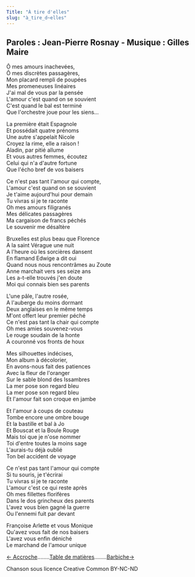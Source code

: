 ```yaml
---
Title: "À tire d'elles"
slug: "à_tire_d~elles"
---
```


##  Paroles : Jean-Pierre Rosnay - Musique : Gilles Maire
  
Ô mes amours inachevées,  
Ô mes discrètes passagères,  
Mon placard rempli de poupées  
Mes promeneuses linéaires  
J'ai mal de vous par la pensée  
L'amour c'est quand on se souvient  
C'est quand le bal est terminé  
Que l'orchestre joue pour les siens...  
  
La première était Espagnole  
Et possédait quatre prénoms  
Une autre s'appelait Nicole  
Croyez la rime, elle a raison !  
Aladin, par pitié allume  
Et vous autres femmes, écoutez  
Celui qui n'a d'autre fortune  
Que l'écho bref de vos baisers  
  
Ce n'est pas tant l'amour qui compte,  
L'amour c'est quand on se souvient  
Je t'aime aujourd'hui pour demain  
Tu vivras si je te raconte  
Oh mes amours filigranés  
Mes délicates passagères  
Ma cargaison de francs péchés  
Le souvenir me désaltère  
  
Bruxelles est plus beau que Florence  
A la saint Vérague une nuit  
A l'heure où les sorcières dansent  
En flamand Edwige a dit oui  
Quand nous nous rencontrâmes au Zoute  
Anne marchait vers ses seize ans  
Les a-t-elle trouvés j'en doute  
Moi qui connais bien ses parents  
  
L'une pâle, l'autre rosée,  
A l'auberge du moins dormant  
Deux anglaises en le même temps  
M'ont offert leur premier péché  
Ce n'est pas tant la chair qui compte  
Oh mes amies souvenez-vous  
Le rouge soudain de la honte  
A couronné vos fronts de houx  
  
Mes silhouettes indécises,  
Mon album à décolorier,  
En avons-nous fait des patiences  
Avec la fleur de l'oranger  
Sur le sable blond des Issambres  
La mer pose son regard bleu  
La mer pose son regard bleu  
Et l'amour fait son croque en jambe  
  
Et l'amour à coups de couteau  
Tombe encore une ombre bouge  
Et la bastille et bal à Jo  
Et Bouscat et la Boule Rouge  
Mais toi que je n'ose nommer  
Toi d'entre toutes la moins sage  
L'aurais-tu déjà oublié  
Ton bel accident de voyage  
  
Ce n'est pas tant l'amour qui compte  
Si tu souris, je t'écrirai  
Tu vivras si je te raconte  
L'amour c'est ce qui reste après  
Oh mes fillettes florifères  
Dans le dos grincheux des parents  
L'avez vous bien gagné la guerre  
Ou l'ennemi fuit par devant  
  
Françoise Arlette et vous Monique  
Qu'avez vous fait de nos baisers  
L'avez vous enfin déniché  
Le marchand de l'amour unique  
  
  


[← Accroche](../accroche)........[Table de matières](..)........[Barbiche→](../barbiche)


Chanson sous licence Creative Common BY-NC-ND
